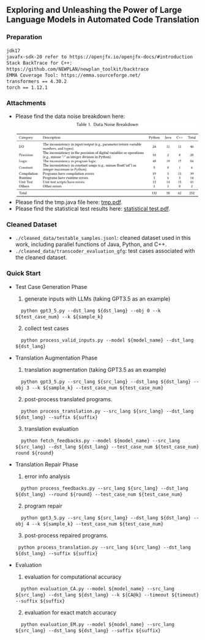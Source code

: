 ## Exploring and Unleashing the Power of Large Language Models in Automated Code Translation

### Preparation
````commandline
jdk17
javafx-sdk-20 refer to https://openjfx.io/openjfx-docs/#introduction
Stack BackTrace for C++: https://github.com/NEWPLAN/newplan_toolkit/backtrace
EMMA Coverage Tool: https://emma.sourceforge.net/
transformers == 4.30.2
torch == 1.12.1
````

### Attachments
- Please find the data noise breakdown here: ![img.png](figures/img.png)
- Please find the tmp.java file here: [tmp.pdf](figures%2Ftmp.pdf).  
- Please find the statistical test results here: [statistical test.pdf](figures%2Fstatistical%20test.pdf).

### Cleaned Dataset
- ```./cleaned_data/testable_samples.jsonl```: cleaned dataset used in this work, including parallel functions of Java, Python, and C++.  
- ```./cleaned_data/transcoder_evaluation_gfg```: test cases associated with the cleaned dataset.

### Quick Start 

- Test Case Generation Phase
  1. generate inputs with LLMs  (taking GPT3.5 as an example)
  ```commandline
    python gpt3_5.py --dst_lang ${dst_lang} --obj 0 --k ${test_case_num} --k ${sample_k}
    ``` 
  2. collect test cases
  ```commandline
    python process_valid_inputs.py --model ${model_name} --dst_lang ${dst_lang}
  ```

- Translation Augmentation Phase
  1. translation augmentation (taking GPT3.5 as an example)
  ```commandline
    python gpt3_5.py --src_lang ${src_lang} --dst_lang ${dst_lang} --obj 3 --k ${sample_k} --test_case_num ${test_case_num}  
  ```
  2. post-process translated programs.
  ```commandline
    python process_translation.py --src_lang ${src_lang} --dst_lang ${dst_lang} --suffix ${suffix}
  ```
  3. translation evaluation
  ```commandline
    python fetch_feedbacks.py --model ${model_name} --src_lang ${src_lang} --dst_lang ${dst_lang} --test_case_num ${test_case_num} round ${round}
  ```

- Translation Repair Phase  
  1. error info analysis
  ```commandline
    python process_feedbacks.py --src_lang ${src_lang} --dst_lang ${dst_lang} --round ${round} --test_case_num ${test_case_num}  
  ```
  2. program repair
  ```commandline
    python gpt3_5.py --src_lang ${src_lang} --dst_lang ${dst_lang} --obj 4 --k ${sample_k} --test_case_num ${test_case_num} 
  ```
  3. post-process repaired programs.
  ```commandline
   python process_translation.py --src_lang ${src_lang} --dst_lang ${dst_lang} --suffix ${suffix}
  ```

- Evaluation
  1. evaluation for computational accuracy
  ````commandline
    python evaluation_CA.py --model ${model_name} --src_lang ${src_lang} --dst_lang ${dst_lang} --k ${CA@k} --timeout ${timeout} --suffix ${suffix}
    ````
  2. evaluation for exact match accuracy
  ````commandline
    python evaluation_EM.py --model ${model_name} --src_lang ${src_lang} --dst_lang ${dst_lang} --suffix ${suffix}
    ````
